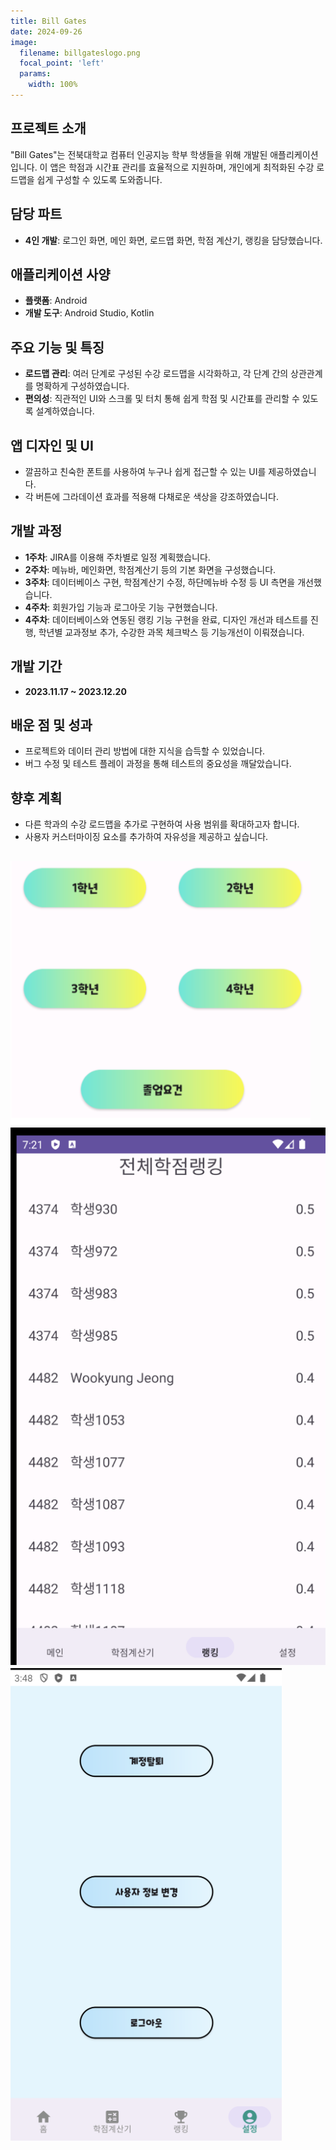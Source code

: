 ```yaml
---
title: Bill Gates
date: 2024-09-26
image:
  filename: billgateslogo.png
  focal_point: 'left'
  params:
    width: 100%
---
```



## 프로젝트 소개
"Bill Gates"는 전북대학교 컴퓨터 인공지능 학부 학생들을 위해 개발된 애플리케이션입니다. 이 앱은 학점과 시간표 관리를 효율적으로 지원하며, 개인에게 최적화된 수강 로드맵을 쉽게 구성할 수 있도록 도와줍니다.

## 담당 파트 
- **4인 개발**: 로그인 화면, 메인 화면, 로드맵 화면, 학점 계산기, 랭킹을 담당했습니다.

## 애플리케이션 사양
- **플랫폼**: Android
- **개발 도구**: Android Studio, Kotlin

## 주요 기능 및 특징
- **로드맵 관리**: 여러 단계로 구성된 수강 로드맵을 시각화하고, 각 단계 간의 상관관계를 명확하게 구성하였습니다.
- **편의성**: 직관적인 UI와 스크롤 및 터치 통해 쉽게 학점 및 시간표를 관리할 수 있도록 설계하였습니다.

## 앱 디자인 및 UI
- 깔끔하고 친숙한 폰트를 사용하여 누구나 쉽게 접근할 수 있는 UI를 제공하였습니다.
- 각 버튼에 그라데이션 효과를 적용해 다채로운 색상을 강조하였습니다.

## 개발 과정
- **1주차**: JIRA를 이용해 주차별로 일정 계획했습니다.
- **2주차**: 메뉴바, 메인화면, 학점계산기 등의 기본 화면을 구성했습니다.
- **3주차**: 데이터베이스 구현, 학점계산기 수정, 하단메뉴바 수정 등 UI 측면을 개선했습니다.
- **4주차**: 회원가입 기능과 로그아웃 기능 구현했습니다.
- **4주차**: 데이터베이스와 연동된 랭킹 기능 구현을 완료, 디자인 개선과 테스트를 진행, 학년별 교과정보 추가, 수강한 과목 체크박스 등 기능개선이 이뤄졌습니다.

## 개발 기간
- **2023.11.17 ~ 2023.12.20**

## 배운 점 및 성과
- 프로젝트와 데이터 관리 방법에 대한 지식을 습득할 수 있었습니다.
- 버그 수정 및 테스트 플레이 과정을 통해 테스트의 중요성을 깨달았습니다.

## 향후 계획
- 다른 학과의 수강 로드맵을 추가로 구현하여 사용 범위를 확대하고자 합니다.
- 사용자 커스터마이징 요소를 추가하여 자유성을 제공하고 싶습니다.


![Dino Adventure 게임 이미지](grade.png)
![Dino Adventure 게임 이미지](rank.png)
![Dino Adventure 게임 이미지](option.png)
---
